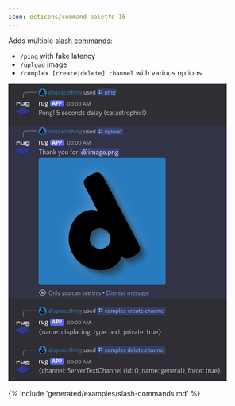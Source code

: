 ```yaml
---
icon: octicons/command-palette-16
---
```



Adds multiple [slash commands](/parsables/commands/slash-command-builder.md):

- `/ping` with fake latency
- `/upload` image
- `/complex [create|delete] channel` with various options


![Demo slash commands](/assets/examples/slash-commands.png)

{% include 'generated/examples/slash-commands.md' %}
